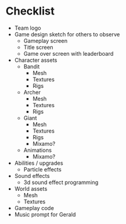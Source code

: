 # Checklist

- Team logo
- Game design sketch for others to observe
  - Gameplay screen
  - Title screen
  - Game over screen with leaderboard
- Character assets
  - Bandit
    - Mesh
    - Textures
    - Rigs
  - Archer
    - Mesh
    - Textures
    - Rigs
  - Giant
    - Mesh
    - Textures
    - Rigs
    - Mixamo?
  - Animations
    - Mixamo?
- Abilities / upgrades
  - Particle effects
- Sound effects
  - 3d sound effect programming
- World assets
  - Mesh
  - Textures
- Gameplay code
- Music prompt for Gerald
